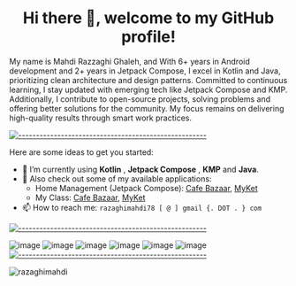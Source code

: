 <h1 align="center">Hi there 👋, welcome to my GitHub profile!</h1>


My name is Mahdi Razzaghi Ghaleh, and With 6+ years in Android development and 2+ years in Jetpack Compose, I excel in Kotlin and Java, prioritizing clean
architecture and design patterns. Committed to continuous learning, I stay updated with emerging tech like Jetpack
Compose and KMP. Additionally, I contribute to open-source projects, solving problems and offering better solutions for
the community. My focus remains on delivering high-quality results through smart work practices.

[![-----------------------------------------------------]( 
https://raw.githubusercontent.com/andreasbm/readme/master/assets/lines/aqua.png)](https://github.com/razaghimahdi?tab=repositories)

Here are some ideas to get you started:

- 🌱 I’m currently using **Kotlin** , **Jetpack Compose** , **KMP** and **Java**.
- 🎁 Also check out some of my available applications: 
    - Home Management (Jetpack Compose): [Cafe Bazaar](https://cafebazaar.ir/app/com.razzaghi.home_management), [MyKet](https://myket.ir/app/com.razzaghi.home_management)
    - My Class: [Cafe Bazaar](https://cafebazaar.ir/app/com.razzaghi.myuninote), [MyKet](https://myket.ir/app/com.razzaghi.myuninote)
- 📫 How to reach me: `razaghimahdi78 [ @ ] gmail {. DOT . } com`

[![-----------------------------------------------------]( 
https://raw.githubusercontent.com/andreasbm/readme/master/assets/lines/aqua.png)](https://github.com/razaghimahdi?tab=repositories)

![image](https://img.shields.io/badge/Android-3DDC84?style=for-the-badge&logo=android&logoColor=white)
![image](https://img.shields.io/badge/Kotlin-0095D5?&style=for-the-badge&logo=kotlin&logoColor=white)
![image](https://img.shields.io/badge/Java-ED8B00?style=for-the-badge&logo=java&logoColor=white)
![image](https://img.shields.io/badge/Python-FFD43B?style=for-the-badge&logo=python&logoColor=darkgreen)
![image](https://img.shields.io/badge/Dart-0175C2?style=for-the-badge&logo=dart&logoColor=white)
![image](https://img.shields.io/badge/Flutter-02569B?style=for-the-badge&logo=flutter&logoColor=white) 
[![-----------------------------------------------------]( 
https://raw.githubusercontent.com/andreasbm/readme/master/assets/lines/aqua.png)](https://github.com/razaghimahdi?tab=repositories)

<img src="https://github-profile-trophy.vercel.app/?username=razaghimahdi&theme=onedark&column=8&margin-w=15&margin-h=15&title=Stars,Followers,Commit,Repositories,Issues,MultiLanguage,PullRequest,Experience" alt="razaghimahdi">


